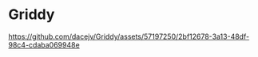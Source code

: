 # Griddy

  https://github.com/dacejv/Griddy/assets/57197250/2bf12678-3a13-48df-98c4-cdaba069948e





